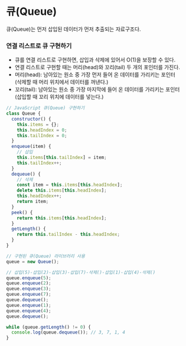 # 큐(Queue)
큐(Queue)는 먼저 삽입된 데이터가 먼저 추출되는 자료구조다.

### 연결 리스트로 큐 구현하기
* 큐를 연결 리스트로 구현하면, 삽입과 삭제에 있어서 O(1)을 보장할 수 있다.
* 연결 리스트로 구현할 때는 머리(head)와 꼬리(tail) 두 개의 포인터를 가진다. 
* 머리(head): 남아있는 원소 중 가장 먼저 들어 온 데이터를 가리키는 포인터
  <br/>(삭제할 때 머리 위치에서 데이터를 꺼낸다.)
* 꼬리(tail): 남아있는 원소 중 가장 마지막에 들어 온 데이터를 가리키는 포인터
  <br/>(삽입할 때 꼬리 위치에 데이터를 넣는다.)

```javascript
// JavaScript 큐(Queue) 구현하기
class Queue {
  constructor() {
    this.items = {};
    this.headIndex = 0;
    this.tailIndex = 0;
  }
  enqueue(item) {
    // 삽입
    this.items[this.tailIndex] = item;
    this.tailIndex++;
  }
  dequeue() {
    // 삭제
    const item = this.items[this.headIndex];
    delete this.items[this.headIndex];
    this.headIndex++;
    return item;
  }
  peek() {
    return this.items[this.headIndex];
  }
  getLength() {
    return this.tailIndex - this.headIndex;
  }
}
```
```javascript
// 구현된 큐(Queue) 라이브러리 사용
queue = new Queue();

// 삽입(5)-삽입(2)-삽입(3)-삽입(7)-삭제()-삽입(1)-삽입(4)-삭제()
queue.enqueue(5);
queue.enqueue(2);
queue.enqueue(3);
queue.enqueue(7);
queue.dequeue();
queue.enqueue(1);
queue.enqueue(4);
queue.dequeue();

while (queue.getLength() != 0) {
  console.log(queue.dequeue()); // 3, 7, 1, 4
}
```
